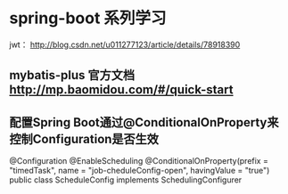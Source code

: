 # spring-boot 系列学习 
jwt： http://blog.csdn.net/u011277123/article/details/78918390

## mybatis-plus  官方文档 http://mp.baomidou.com/#/quick-start


## 配置Spring Boot通过@ConditionalOnProperty来控制Configuration是否生效
@Configuration
@EnableScheduling
@ConditionalOnProperty(prefix = "timedTask", name = "job-cheduleConfig-open", havingValue = "true")
public class ScheduleConfig  implements SchedulingConfigurer